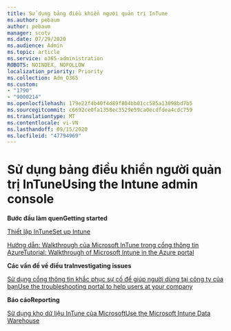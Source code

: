 ```yaml
---
title: Sử dụng bảng điều khiển người quản trị InTune
ms.author: pebaum
author: pebaum
manager: scotv
ms.date: 07/29/2020
ms.audience: Admin
ms.topic: article
ms.service: o365-administration
ROBOTS: NOINDEX, NOFOLLOW
localization_priority: Priority
ms.collection: Adm_O365
ms.custom:
- "1790"
- "9000214"
ms.openlocfilehash: 179e22f4b40f4d89f804bb01cc585a13098bd7b5
ms.sourcegitcommit: c6692ce0fa1358ec3529e59ca0ecdfdea4cdc759
ms.translationtype: MT
ms.contentlocale: vi-VN
ms.lasthandoff: 09/15/2020
ms.locfileid: "47794969"
---
```

# <a name="using-the-intune-admin-console"></a><span data-ttu-id="790f6-102">Sử dụng bảng điều khiển người quản trị InTune</span><span class="sxs-lookup"><span data-stu-id="790f6-102">Using the Intune admin console</span></span>

<span data-ttu-id="790f6-103">**Bước đầu làm quen**</span><span class="sxs-lookup"><span data-stu-id="790f6-103">**Getting started**</span></span>

[<span data-ttu-id="790f6-104">Thiết lập InTune</span><span class="sxs-lookup"><span data-stu-id="790f6-104">Set up Intune</span></span>](https://docs.microsoft.com/intune/setup-steps)

[<span data-ttu-id="790f6-105">Hướng dẫn: Walkthrough của Microsoft InTune trong cổng thông tin Azure</span><span class="sxs-lookup"><span data-stu-id="790f6-105">Tutorial: Walkthrough of Microsoft Intune in the Azure portal</span></span>](https://docs.microsoft.com/intune/tutorial-walkthrough-intune-portal)

<span data-ttu-id="790f6-106">**Các vấn đề về điều tra**</span><span class="sxs-lookup"><span data-stu-id="790f6-106">**Investigating issues**</span></span>

[<span data-ttu-id="790f6-107">Sử dụng cổng thông tin khắc phục sự cố để giúp người dùng tại công ty của bạn</span><span class="sxs-lookup"><span data-stu-id="790f6-107">Use the troubleshooting portal to help users at your company</span></span>](https://docs.microsoft.com/intune/help-desk-operators)

<span data-ttu-id="790f6-108">**Báo cáo**</span><span class="sxs-lookup"><span data-stu-id="790f6-108">**Reporting**</span></span>

[<span data-ttu-id="790f6-109">Sử dụng kho dữ liệu InTune của Microsoft</span><span class="sxs-lookup"><span data-stu-id="790f6-109">Use the Microsoft Intune Data Warehouse</span></span>](https://docs.microsoft.com/intune/reports-nav-create-intune-reports)